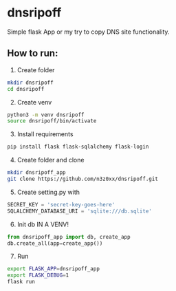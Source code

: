 # dnsripoff
Simple flask App or my try to copy DNS site functionality.

## How to run:
1. Create folder
```bash
mkdir dnsripoff
cd dnsripoff
```
2. Create venv
```bash
python3 -m venv dnsripoff
source dnsripoff/bin/activate
```
3. Install requirements
```bash
pip install flask flask-sqlalchemy flask-login
```
4. Create folder and clone
```bash
mkdir dnsripoff_app
git clone https://github.com/n3z0xx/dnsripoff.git
```
5. Create setting.py with
```python
SECRET_KEY = 'secret-key-goes-here'
SQLALCHEMY_DATABASE_URI = 'sqlite:///db.sqlite'
```
6. Init db IN A VENV!
```python
from dnsripoff_app import db, create_app
db.create_all(app=create_app())
```
7. Run
```bash
export FLASK_APP=dnsripoff_app
export FLASK_DEBUG=1
flask run
```
